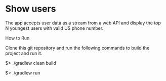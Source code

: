 # Show users

The app accepts user data as a stream from a web API and display the top N youngest users with valid US phone number.


How to Run

Clone this git repository and run the following commands to build the project and run it.

$> ./gradlew clean build

$> ./gradlew run


